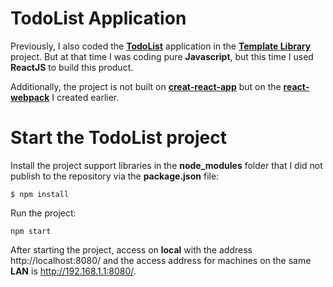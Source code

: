 # TodoList Application
Previously, I also coded the [**TodoList**](https://venusakavxt.github.io/template-library/template_HTML_CSS_and_Javascript/template_HTML_CSS_JS_21/index.html) application in the [**Template Library**](https://github.com/VenusakaVXT/template-library/tree/master/template_HTML_CSS_and_Javascript/template_HTML_CSS_JS_21) project. But at that time I was coding pure **Javascript**, but this time I used **ReactJS** to build this product.

Additionally, the project is not built on [**creat-react-app**](https://github.com/facebook/create-react-app) but on the [**react-webpack**](https://github.com/VenusakaVXT/react-webpack) I created earlier.

# Start the TodoList project
Install the project support libraries in the **node_modules** folder that I did not publish to the repository via the **package.json** file:
```
$ npm install
```

Run the project:
```
npm start
```

After starting the project, access on **local** with the address http://localhost:8080/ and the access address for machines on the same **LAN** is http://192.168.1.1:8080/.


